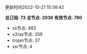 更新时间2022-10-21 15:38:42

**总订阅: 73**
**总节点: 2036**
**有效节点: 780**
- ss节点: 483
- v2ray节点: 256
- trojan节点: 37
- ssr节点: 4
